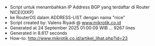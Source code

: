 - Script untuk menambahkan IP Address BGP yang terdaftar di Router NICE(OIXP)
- ke RouterOS dalam ADDRESS-LIST dengan nama "nice"
- Script created by: Valens Riyadi @ www.mikrotik.co.id
- Generated at 24 September 2025 01:00:09 WIB ... 9267 lines
- Generated in 8.617 seconds
- How-to: http://www.mikrotik.co.id/artikel_lihat.php?id=23
